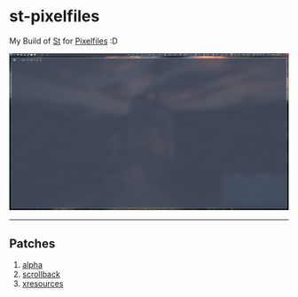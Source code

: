 # st-pixelfiles

My Build of [St](https://st.suckless.org/) for [Pixelfiles](https://github.com/mohannadk28/pixelfiles/) :D

![alt a Preview of the st-pixelfiles build](./prev.png "a Preview of the st-pixelfiles build")

---

## Patches
1. [alpha](https://st.suckless.org/patches/alpha/)
2. [scrollback](https://st.suckless.org/patches/scrollback/)
3. [xresources](https://st.suckless.org/patches/xresources/)
